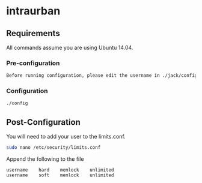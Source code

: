 # intraurban

## Requirements

All commands assume you are using Ubuntu 14.04.

### Pre-configuration
```bash
Before running configuration, please edit the username in ./jack/config
```
### Configuration
```bash
./config
```
## Post-Configuration
You will need to add your user to the limits.conf.
```bash
sudo nano /etc/security/limits.conf
```

Append the following to the file

	username    hard    memlock    unlimited
	username    soft    memlock    unlimited
